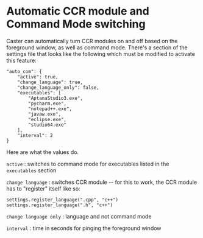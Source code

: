 # Automatic CCR module and Command Mode switching

Caster can automatically turn CCR modules on and off based on the foreground window, as well as command mode. There's a section of the settings file that looks like the following which must be modified to activate this feature:

    "auto_com": {
        "active": true, 
        "change_language": true, 
        "change_language_only": false, 
        "executables": [
            "AptanaStudio3.exe", 
            "pycharm.exe", 
            "notepad++.exe", 
            "javaw.exe", 
            "eclipse.exe", 
            "studio64.exe"
        ], 
        "interval": 2
    }

Here are what the values do.

`active` : switches to command mode for executables listed in the `executables` section

`change language` : switches CCR module -- for this to work, the CCR module has to  "register" itself like so:

    settings.register_language(".cpp", "c++")
    settings.register_language(".h", "c++")

`change language only` : language and not command mode

`interval` : time in seconds for pinging the foreground window
